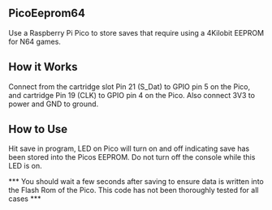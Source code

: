 ## PicoEeprom64

Use a Raspberry Pi Pico to store saves that require using a 4Kilobit EEPROM for N64 games.

## How it Works

Connect from the cartridge slot Pin 21 (S_Dat) to GPIO pin 5 on the Pico, and cartridge Pin 19 (CLK) to GPIO pin 4 on the Pico. Also connect 3V3 to power and GND to ground. 

## How to Use

Hit save in program, LED on Pico will turn on and off indicating save has been stored into the Picos EEPROM. Do not turn off the console while this LED is on.

*** You should wait a few seconds after saving to ensure data is written into the Flash Rom of the Pico. This code has not been thoroughly tested for all cases ***
